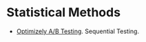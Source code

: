 # Statistical Methods

- [Optimizely A/B Testing](http://pages.optimizely.com/rs/optimizely/images/stats_engine_technical_paper.pdf).  Sequential Testing.
